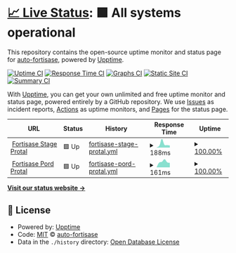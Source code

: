 # [📈 Live Status](https://auto-fortisase.github.io/uptime): <!--live status--> **🟩 All systems operational**

This repository contains the open-source uptime monitor and status page for [auto-fortisase](https://auto-fortisase.github.io/uptime), powered by [Upptime](https://github.com/upptime/upptime).

[![Uptime CI](https://github.com/koj-co/upptime/workflows/Uptime%20CI/badge.svg)](https://github.com/koj-co/upptime/actions?query=workflow%3A%22Uptime+CI%22)
[![Response Time CI](https://github.com/koj-co/upptime/workflows/Response%20Time%20CI/badge.svg)](https://github.com/koj-co/upptime/actions?query=workflow%3A%22Response+Time+CI%22)
[![Graphs CI](https://github.com/koj-co/upptime/workflows/Graphs%20CI/badge.svg)](https://github.com/koj-co/upptime/actions?query=workflow%3A%22Graphs+CI%22)
[![Static Site CI](https://github.com/koj-co/upptime/workflows/Static%20Site%20CI/badge.svg)](https://github.com/koj-co/upptime/actions?query=workflow%3A%22Static+Site+CI%22)
[![Summary CI](https://github.com/koj-co/upptime/workflows/Summary%20CI/badge.svg)](https://github.com/koj-co/upptime/actions?query=workflow%3A%22Summary+CI%22)

With [Upptime](https://upptime.js.org), you can get your own unlimited and free uptime monitor and status page, powered entirely by a GitHub repository. We use [Issues](https://github.com/auto-fortisase/uptime/issues) as incident reports, [Actions](https://github.com/auto-fortisase/uptime/actions) as uptime monitors, and [Pages](https://auto-fortisase.github.io/uptime) for the status page.

<!--start: status pages-->
<!-- This summary is generated by Upptime (https://github.com/upptime/upptime) -->
<!-- Do not edit this manually, your changes will be overwritten -->
<!-- prettier-ignore -->
| URL | Status | History | Response Time | Uptime |
| --- | ------ | ------- | ------------- | ------ |
| <img alt="" src="https://favicons.githubusercontent.com/portal.stage.fortisase.com" height="13"> [Fortisase Stage Protal](https://portal.stage.fortisase.com/) | 🟩 Up | [fortisase-stage-protal.yml](https://github.com/auto-fortisase/upptime/commits/master/history/fortisase-stage-protal.yml) | <details><summary><img alt="Response time graph" src="./graphs/fortisase-stage-protal/response-time-week.png" height="20"> 188ms</summary><br><a href="https://auto-fortisase.github.io/uptime/history/fortisase-stage-protal"><img alt="Response time 188" src="https://img.shields.io/endpoint?url=https%3A%2F%2Fraw.githubusercontent.com%2Fauto-fortisase%2Fupptime%2Fmaster%2Fapi%2Ffortisase-stage-protal%2Fresponse-time.json"></a><br><a href="https://auto-fortisase.github.io/uptime/history/fortisase-stage-protal"><img alt="24-hour response time 188" src="https://img.shields.io/endpoint?url=https%3A%2F%2Fraw.githubusercontent.com%2Fauto-fortisase%2Fupptime%2Fmaster%2Fapi%2Ffortisase-stage-protal%2Fresponse-time-day.json"></a><br><a href="https://auto-fortisase.github.io/uptime/history/fortisase-stage-protal"><img alt="7-day response time 188" src="https://img.shields.io/endpoint?url=https%3A%2F%2Fraw.githubusercontent.com%2Fauto-fortisase%2Fupptime%2Fmaster%2Fapi%2Ffortisase-stage-protal%2Fresponse-time-week.json"></a><br><a href="https://auto-fortisase.github.io/uptime/history/fortisase-stage-protal"><img alt="30-day response time 188" src="https://img.shields.io/endpoint?url=https%3A%2F%2Fraw.githubusercontent.com%2Fauto-fortisase%2Fupptime%2Fmaster%2Fapi%2Ffortisase-stage-protal%2Fresponse-time-month.json"></a><br><a href="https://auto-fortisase.github.io/uptime/history/fortisase-stage-protal"><img alt="1-year response time 188" src="https://img.shields.io/endpoint?url=https%3A%2F%2Fraw.githubusercontent.com%2Fauto-fortisase%2Fupptime%2Fmaster%2Fapi%2Ffortisase-stage-protal%2Fresponse-time-year.json"></a></details> | <details><summary><a href="https://auto-fortisase.github.io/uptime/history/fortisase-stage-protal">100.00%</a></summary><a href="https://auto-fortisase.github.io/uptime/history/fortisase-stage-protal"><img alt="All-time uptime 100.00%" src="https://img.shields.io/endpoint?url=https%3A%2F%2Fraw.githubusercontent.com%2Fauto-fortisase%2Fupptime%2Fmaster%2Fapi%2Ffortisase-stage-protal%2Fuptime.json"></a><br><a href="https://auto-fortisase.github.io/uptime/history/fortisase-stage-protal"><img alt="24-hour uptime 100.00%" src="https://img.shields.io/endpoint?url=https%3A%2F%2Fraw.githubusercontent.com%2Fauto-fortisase%2Fupptime%2Fmaster%2Fapi%2Ffortisase-stage-protal%2Fuptime-day.json"></a><br><a href="https://auto-fortisase.github.io/uptime/history/fortisase-stage-protal"><img alt="7-day uptime 100.00%" src="https://img.shields.io/endpoint?url=https%3A%2F%2Fraw.githubusercontent.com%2Fauto-fortisase%2Fupptime%2Fmaster%2Fapi%2Ffortisase-stage-protal%2Fuptime-week.json"></a><br><a href="https://auto-fortisase.github.io/uptime/history/fortisase-stage-protal"><img alt="30-day uptime 100.00%" src="https://img.shields.io/endpoint?url=https%3A%2F%2Fraw.githubusercontent.com%2Fauto-fortisase%2Fupptime%2Fmaster%2Fapi%2Ffortisase-stage-protal%2Fuptime-month.json"></a><br><a href="https://auto-fortisase.github.io/uptime/history/fortisase-stage-protal"><img alt="1-year uptime 100.00%" src="https://img.shields.io/endpoint?url=https%3A%2F%2Fraw.githubusercontent.com%2Fauto-fortisase%2Fupptime%2Fmaster%2Fapi%2Ffortisase-stage-protal%2Fuptime-year.json"></a></details>
| <img alt="" src="https://favicons.githubusercontent.com/portal.prod.fortisase.com" height="13"> [Fortisase Pord Protal](https://portal.prod.fortisase.com/) | 🟩 Up | [fortisase-pord-protal.yml](https://github.com/auto-fortisase/upptime/commits/master/history/fortisase-pord-protal.yml) | <details><summary><img alt="Response time graph" src="./graphs/fortisase-pord-protal/response-time-week.png" height="20"> 161ms</summary><br><a href="https://auto-fortisase.github.io/uptime/history/fortisase-pord-protal"><img alt="Response time 161" src="https://img.shields.io/endpoint?url=https%3A%2F%2Fraw.githubusercontent.com%2Fauto-fortisase%2Fupptime%2Fmaster%2Fapi%2Ffortisase-pord-protal%2Fresponse-time.json"></a><br><a href="https://auto-fortisase.github.io/uptime/history/fortisase-pord-protal"><img alt="24-hour response time 161" src="https://img.shields.io/endpoint?url=https%3A%2F%2Fraw.githubusercontent.com%2Fauto-fortisase%2Fupptime%2Fmaster%2Fapi%2Ffortisase-pord-protal%2Fresponse-time-day.json"></a><br><a href="https://auto-fortisase.github.io/uptime/history/fortisase-pord-protal"><img alt="7-day response time 161" src="https://img.shields.io/endpoint?url=https%3A%2F%2Fraw.githubusercontent.com%2Fauto-fortisase%2Fupptime%2Fmaster%2Fapi%2Ffortisase-pord-protal%2Fresponse-time-week.json"></a><br><a href="https://auto-fortisase.github.io/uptime/history/fortisase-pord-protal"><img alt="30-day response time 161" src="https://img.shields.io/endpoint?url=https%3A%2F%2Fraw.githubusercontent.com%2Fauto-fortisase%2Fupptime%2Fmaster%2Fapi%2Ffortisase-pord-protal%2Fresponse-time-month.json"></a><br><a href="https://auto-fortisase.github.io/uptime/history/fortisase-pord-protal"><img alt="1-year response time 161" src="https://img.shields.io/endpoint?url=https%3A%2F%2Fraw.githubusercontent.com%2Fauto-fortisase%2Fupptime%2Fmaster%2Fapi%2Ffortisase-pord-protal%2Fresponse-time-year.json"></a></details> | <details><summary><a href="https://auto-fortisase.github.io/uptime/history/fortisase-pord-protal">100.00%</a></summary><a href="https://auto-fortisase.github.io/uptime/history/fortisase-pord-protal"><img alt="All-time uptime 100.00%" src="https://img.shields.io/endpoint?url=https%3A%2F%2Fraw.githubusercontent.com%2Fauto-fortisase%2Fupptime%2Fmaster%2Fapi%2Ffortisase-pord-protal%2Fuptime.json"></a><br><a href="https://auto-fortisase.github.io/uptime/history/fortisase-pord-protal"><img alt="24-hour uptime 100.00%" src="https://img.shields.io/endpoint?url=https%3A%2F%2Fraw.githubusercontent.com%2Fauto-fortisase%2Fupptime%2Fmaster%2Fapi%2Ffortisase-pord-protal%2Fuptime-day.json"></a><br><a href="https://auto-fortisase.github.io/uptime/history/fortisase-pord-protal"><img alt="7-day uptime 100.00%" src="https://img.shields.io/endpoint?url=https%3A%2F%2Fraw.githubusercontent.com%2Fauto-fortisase%2Fupptime%2Fmaster%2Fapi%2Ffortisase-pord-protal%2Fuptime-week.json"></a><br><a href="https://auto-fortisase.github.io/uptime/history/fortisase-pord-protal"><img alt="30-day uptime 100.00%" src="https://img.shields.io/endpoint?url=https%3A%2F%2Fraw.githubusercontent.com%2Fauto-fortisase%2Fupptime%2Fmaster%2Fapi%2Ffortisase-pord-protal%2Fuptime-month.json"></a><br><a href="https://auto-fortisase.github.io/uptime/history/fortisase-pord-protal"><img alt="1-year uptime 100.00%" src="https://img.shields.io/endpoint?url=https%3A%2F%2Fraw.githubusercontent.com%2Fauto-fortisase%2Fupptime%2Fmaster%2Fapi%2Ffortisase-pord-protal%2Fuptime-year.json"></a></details>

<!--end: status pages-->

[**Visit our status website →**](https://auto-fortisase.github.io/uptime)

## 📄 License

- Powered by: [Upptime](https://github.com/upptime/upptime)
- Code: [MIT](./LICENSE) © [auto-fortisase](https://auto-fortisase.github.io/uptime)
- Data in the `./history` directory: [Open Database License](https://opendatacommons.org/licenses/odbl/1-0/)
